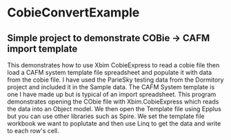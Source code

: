 # CobieConvertExample
## Simple project to demonstrate COBie -> CAFM import template
This demonstrates how to use Xbim CobieExpress to read a cobie file then load a CAFM system template file spreadsheet and populate it with data from the cobie file.
I have used the ParieSky testing data from the Dormitory project and included it in the Sample data.
The CAFM System template is one I have made up but is typical of an import spreadsheet.
This program demonstrates opening the CObie file with Xbim.CobieExpress which reads the data into an Object model.
We then open the Template file using Epplus but you can use other libraries such as Spire. 
We set the template file workbook we want to poplutate and then use Linq to get the data and write to each row's cell. 
